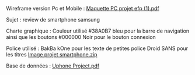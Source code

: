 
Wireframe version Pc et Mobile :
[Maquette PC projet efp (1).pdf](https://github.com/DavCode1/DavCode1/files/14872533/Maquette.PC.projet.efp.1.pdf)

Sujet : review de smartphone samsung

Charte graphique :
Couleur utilisé
 #38A0B7 bleu pour la barre de navigation ainsi que les boutons 
 #000000 Noir pour le bouton connexion
 
Police utilisé :
BakBa kOne pour les texte de petites police
Droid SANS pour les titres 
[Image projet smartphone.zip](https://github.com/DavCode1/DavCode1/files/14872809/Image.projet.smartphone.zip)

Base de données :
[Uphone Project.pdf](https://github.com/DavCode1/Uphone-Project/files/14917380/Uphone.Project.pdf)
